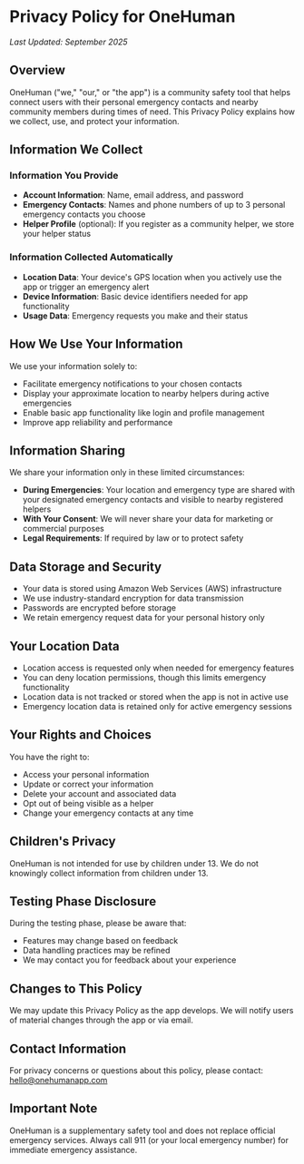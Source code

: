 # Privacy Policy for OneHuman

*Last Updated: September 2025*

## Overview

OneHuman ("we," "our," or "the app") is a community safety tool that helps connect users with their personal emergency contacts and nearby community members during times of need. This Privacy Policy explains how we collect, use, and protect your information.

## Information We Collect

### Information You Provide
- **Account Information**: Name, email address, and password
- **Emergency Contacts**: Names and phone numbers of up to 3 personal emergency contacts you choose
- **Helper Profile** (optional): If you register as a community helper, we store your helper status

### Information Collected Automatically
- **Location Data**: Your device's GPS location when you actively use the app or trigger an emergency alert
- **Device Information**: Basic device identifiers needed for app functionality
- **Usage Data**: Emergency requests you make and their status

## How We Use Your Information

We use your information solely to:
- Facilitate emergency notifications to your chosen contacts
- Display your approximate location to nearby helpers during active emergencies
- Enable basic app functionality like login and profile management
- Improve app reliability and performance

## Information Sharing

We share your information only in these limited circumstances:
- **During Emergencies**: Your location and emergency type are shared with your designated emergency contacts and visible to nearby registered helpers
- **With Your Consent**: We will never share your data for marketing or commercial purposes
- **Legal Requirements**: If required by law or to protect safety

## Data Storage and Security

- Your data is stored using Amazon Web Services (AWS) infrastructure
- We use industry-standard encryption for data transmission
- Passwords are encrypted before storage
- We retain emergency request data for your personal history only

## Your Location Data

- Location access is requested only when needed for emergency features
- You can deny location permissions, though this limits emergency functionality
- Location data is not tracked or stored when the app is not in active use
- Emergency location data is retained only for active emergency sessions

## Your Rights and Choices

You have the right to:
- Access your personal information
- Update or correct your information
- Delete your account and associated data
- Opt out of being visible as a helper
- Change your emergency contacts at any time

## Children's Privacy

OneHuman is not intended for use by children under 13. We do not knowingly collect information from children under 13.

## Testing Phase Disclosure

During the testing phase, please be aware that:
- Features may change based on feedback
- Data handling practices may be refined
- We may contact you for feedback about your experience

## Changes to This Policy

We may update this Privacy Policy as the app develops. We will notify users of material changes through the app or via email.

## Contact Information

For privacy concerns or questions about this policy, please contact: hello@onehumanapp.com

## Important Note

OneHuman is a supplementary safety tool and does not replace official emergency services. Always call 911 (or your local emergency number) for immediate emergency assistance.
